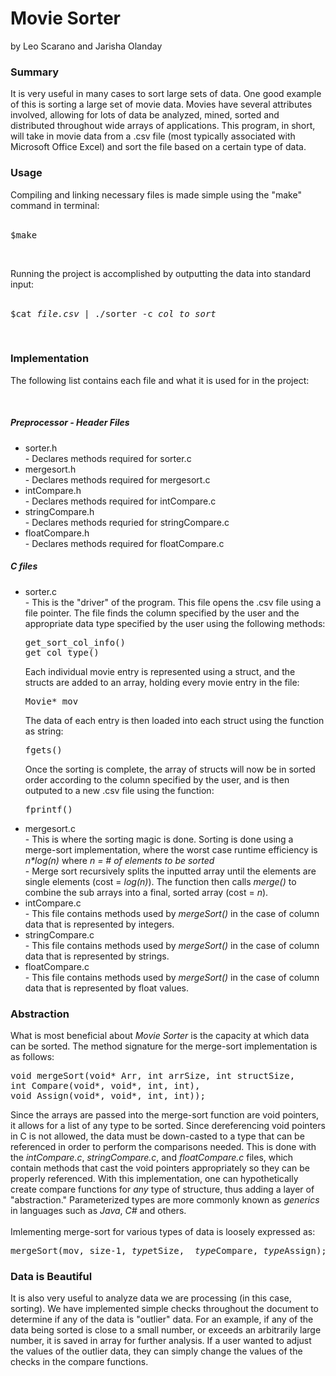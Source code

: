 <h1>Movie Sorter</h1>
by Leo Scarano and Jarisha Olanday
<h3>Summary</h3>

It is very useful in many cases to sort large sets of data. One good example of 
this is sorting a large set of movie data. Movies have several attributes involved, 
allowing for lots of data be analyzed, mined, sorted and distributed throughout wide 
arrays of applications.  This program, in short, will take in movie data from a .csv
file (most typically associated with Microsoft Office Excel) and sort the file based 
on a certain type of data.

<h3>Usage</h3>

Compiling and linking necessary files is made simple using the "make" command in 
terminal:
<br>
<br>
<pre>$make</pre>
<br>

Running the project is accomplished by outputting the data into standard input:
<br>
<br>
<pre>$cat <em>file.csv</em> | ./sorter -c <em>col_to_sort</em></pre>
<br>

<h3>Implementation</h3>

The following list contains each file and what it is used for in the project:

<br>
<h5>Preprocessor - Header Files</h5>
<ul>
	<li>sorter.h</li> 
		- Declares methods required for sorter.c
	<li>mergesort.h</li>
		- Declares methods required for mergesort.c
	<li>intCompare.h</li>
		- Declares methods required for intCompare.c
	<li>stringCompare.h</li>
		- Declares methods requried for stringCompare.c
	<li>floatCompare.h</li>
		- Declares methods required for floatCompare.c
</ul>
<h5>C files</h5>
<ul>
	<li>sorter.c</li>
		- This is the "driver" of the program. This file opens the .csv file using a
		file pointer. The file finds the column specified by the user and the appropriate 
		data type specified by the user using the following methods:
		<pre>get_sort_col_info()<br>get_col_type()</pre> 
		Each individual movie entry is represented using a struct, and the structs are added
		to an array, holding every movie entry in the file:
		<pre>Movie* mov</pre>
		The data of each entry is then loaded into each struct using the function as string: 
		<pre>fgets()</pre>
		Once the sorting is complete, the array of structs will now be in sorted order 
		according to the column specified by the user, and is then outputed to a new .csv
		file using the function:
		<pre>fprintf()</pre>
	<li>mergesort.c</li>
		- This is where the sorting magic is done. Sorting is done using a merge-sort 
		implementation, where the worst case runtime efficiency is <em>n*log(n)</em> where 
		<em>n = # of elements to be sorted</em> 
		<br>
		- Merge sort recursively splits the inputted array until the elements are single elements
		(cost = <em>log(n)</em>). The function then calls <em>merge()</em> to combine the 
		sub arrays into a final, sorted array (cost = <em>n</em>).
	<li>intCompare.c</li>
		- This file contains methods used by <em>mergeSort()</em> in the case of column 
		data that is represented by integers.
	<li>stringCompare.c</li>
		- This file contains methods used by <em>mergeSort()</em> in the case of column 
		data that is represented by strings.
	<li>floatCompare.c</li>
		- This file contains methods used by <em>mergeSort()</em> in the case of column 
		data that is represented by float values.
</ul>	

<h3>Abstraction</h3>
What is most beneficial about <em>Movie Sorter</em> is the capacity at which data can be
sorted. The method signature for the merge-sort implementation is as follows:

<pre>void mergeSort(void* Arr, int arrSize, int structSize,
int Compare(void*, void*, int, int),
void Assign(void*, void*, int, int));</pre>
Since the arrays are passed into the merge-sort function are void pointers, 
it allows for a list of any type to be sorted. Since dereferencing void pointers
in C is not allowed, the data must be down-casted to a type that can be referenced
in order to perform the comparisons needed. This is done with the <em>intCompare.c</em>, 
<em>stringCompare.c</em>, and <em>floatCompare.c</em> files, which contain methods 
that cast the void pointers appropriately so they can be properly referenced. With 
this implementation, one can hypothetically create compare functions for <em>any</em> 
type of structure, thus adding a layer of "abstraction." Parameterized types are more 
commonly known as <em>generics</em> in languages such as <em>Java</em>, <em>C#</em> 
and others.
<br>
<br>
Imlementing merge-sort for various types of data is loosely expressed as:
<pre>mergeSort(mov, size-1, <em>type</em>tSize,  <em>type</em>Compare, <em>type</em>Assign);</pre>

<h3>Data is Beautiful</h3>

It is also very useful to analyze data we are processing (in this case, sorting). We have implemented
simple checks throughout the document to determine if any of the data is "outlier" data. For an example,
if any of the data being sorted is close to a small number, or exceeds an arbitrarily large number,
it is saved in array for further analysis. If a user wanted to adjust the values of the outlier data,
they can simply change the values of the checks in the compare functions. 
<br>

</div>
<br>
<br>
<br>
<br>
<br>
